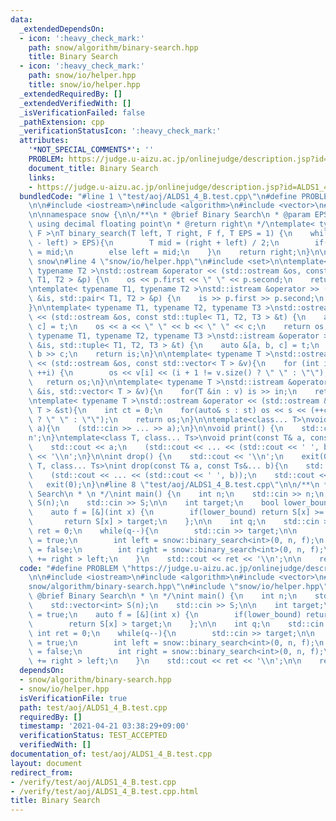 ```yaml
---
data:
  _extendedDependsOn:
  - icon: ':heavy_check_mark:'
    path: snow/algorithm/binary-search.hpp
    title: Binary Search
  - icon: ':heavy_check_mark:'
    path: snow/io/helper.hpp
    title: snow/io/helper.hpp
  _extendedRequiredBy: []
  _extendedVerifiedWith: []
  _isVerificationFailed: false
  _pathExtension: cpp
  _verificationStatusIcon: ':heavy_check_mark:'
  attributes:
    '*NOT_SPECIAL_COMMENTS*': ''
    PROBLEM: https://judge.u-aizu.ac.jp/onlinejudge/description.jsp?id=ALDS1_4_B
    document_title: Binary Search
    links:
    - https://judge.u-aizu.ac.jp/onlinejudge/description.jsp?id=ALDS1_4_B
  bundledCode: "#line 1 \"test/aoj/ALDS1_4_B.test.cpp\"\n#define PROBLEM \"https://judge.u-aizu.ac.jp/onlinejudge/description.jsp?id=ALDS1_4_B\"\
    \n\n#include <iostream>\n#include <algorithm>\n#include <vector>\n#line 2 \"snow/algorithm/binary-search.hpp\"\
    \n\nnamespace snow {\n\n/**\n * @brief Binary Search\n * @param EPS Sepcify if\
    \ using decimal floating point\n * @return right\n */\ntemplate< typename T, typename\
    \ F >\nT binary_search(T left, T right, F f, T EPS = 1) {\n    while(abs(right\
    \ - left) > EPS){\n        T mid = (right + left) / 2;\n        if(f(mid)) right\
    \ = mid;\n        else left = mid;\n    }\n    return right;\n}\n\n} // namespace\
    \ snow\n#line 4 \"snow/io/helper.hpp\"\n#include <set>\n\ntemplate< typename T1,\
    \ typename T2 >\nstd::ostream &operator << (std::ostream &os, const std::pair<\
    \ T1, T2 > &p) {\n    os << p.first << \" \" << p.second;\n    return os;\n}\n\
    \ntemplate< typename T1, typename T2 >\nstd::istream &operator >> (std::istream\
    \ &is, std::pair< T1, T2 > &p) {\n    is >> p.first >> p.second;\n    return is;\n\
    }\n\ntemplate< typename T1, typename T2, typename T3 >\nstd::ostream &operator\
    \ << (std::ostream &os, const std::tuple< T1, T2, T3 > &t) {\n    auto &[a, b,\
    \ c] = t;\n    os << a << \" \" << b << \" \" << c;\n    return os;\n}\n\ntemplate<\
    \ typename T1, typename T2, typename T3 >\nstd::istream &operator >> (std::istream\
    \ &is, std::tuple< T1, T2, T3 > &t) {\n    auto &[a, b, c] = t;\n    is >> a >>\
    \ b >> c;\n    return is;\n}\n\ntemplate< typename T >\nstd::ostream &operator\
    \ << (std::ostream &os, const std::vector< T > &v){\n    for (int i = 0; i < (int)v.size();\
    \ ++i) {\n        os << v[i] << (i + 1 != v.size() ? \" \" : \"\");\n    }\n \
    \   return os;\n}\n\ntemplate< typename T >\nstd::istream &operator >>  (std::istream\
    \ &is, std::vector< T > &v){\n    for(T &in : v) is >> in;\n    return is;\n}\n\
    \ntemplate< typename T >\nstd::ostream &operator << (std::ostream &os, const std::set<\
    \ T > &st){\n    int ct = 0;\n    for(auto& s : st) os << s << (++ct != (int)st.size()\
    \ ? \" \" : \"\");\n    return os;\n}\n\ntemplate<class... T>\nvoid input(T&...\
    \ a){\n    (std::cin >> ... >> a);\n}\n\nvoid print() {\n    std::cout << '\\\
    n';\n}\ntemplate<class T, class... Ts>\nvoid print(const T& a, const Ts&... b){\n\
    \    std::cout << a;\n    (std::cout << ... << (std::cout << ' ', b));\n    std::cout\
    \ << '\\n';\n}\n\nint drop() {\n    std::cout << '\\n';\n    exit(0);\n}\ntemplate<class\
    \ T, class... Ts>\nint drop(const T& a, const Ts&... b){\n    std::cout << a;\n\
    \    (std::cout << ... << (std::cout << ' ', b));\n    std::cout << '\\n';\n \
    \   exit(0);\n}\n#line 8 \"test/aoj/ALDS1_4_B.test.cpp\"\n\n/**\n * @brief Binary\
    \ Search\n * \n */\nint main() {\n    int n;\n    std::cin >> n;\n    std::vector<int>\
    \ S(n);\n    std::cin >> S;\n\n    int target;\n    bool lower_bound = true;\n\
    \    auto f = [&](int x) {\n        if(lower_bound) return S[x] >= target;\n \
    \       return S[x] > target;\n    };\n\n    int q;\n    std::cin >> q;\n    int\
    \ ret = 0;\n    while(q--){\n        std::cin >> target;\n\n        lower_bound\
    \ = true;\n        int left = snow::binary_search<int>(0, n, f);\n        lower_bound\
    \ = false;\n        int right = snow::binary_search<int>(0, n, f);\n        ret\
    \ += right > left;\n    }\n    std::cout << ret << '\\n';\n\n    return 0;\n}\n"
  code: "#define PROBLEM \"https://judge.u-aizu.ac.jp/onlinejudge/description.jsp?id=ALDS1_4_B\"\
    \n\n#include <iostream>\n#include <algorithm>\n#include <vector>\n#include \"\
    snow/algorithm/binary-search.hpp\"\n#include \"snow/io/helper.hpp\"\n\n/**\n *\
    \ @brief Binary Search\n * \n */\nint main() {\n    int n;\n    std::cin >> n;\n\
    \    std::vector<int> S(n);\n    std::cin >> S;\n\n    int target;\n    bool lower_bound\
    \ = true;\n    auto f = [&](int x) {\n        if(lower_bound) return S[x] >= target;\n\
    \        return S[x] > target;\n    };\n\n    int q;\n    std::cin >> q;\n   \
    \ int ret = 0;\n    while(q--){\n        std::cin >> target;\n\n        lower_bound\
    \ = true;\n        int left = snow::binary_search<int>(0, n, f);\n        lower_bound\
    \ = false;\n        int right = snow::binary_search<int>(0, n, f);\n        ret\
    \ += right > left;\n    }\n    std::cout << ret << '\\n';\n\n    return 0;\n}"
  dependsOn:
  - snow/algorithm/binary-search.hpp
  - snow/io/helper.hpp
  isVerificationFile: true
  path: test/aoj/ALDS1_4_B.test.cpp
  requiredBy: []
  timestamp: '2021-04-21 03:38:29+09:00'
  verificationStatus: TEST_ACCEPTED
  verifiedWith: []
documentation_of: test/aoj/ALDS1_4_B.test.cpp
layout: document
redirect_from:
- /verify/test/aoj/ALDS1_4_B.test.cpp
- /verify/test/aoj/ALDS1_4_B.test.cpp.html
title: Binary Search
---
```

